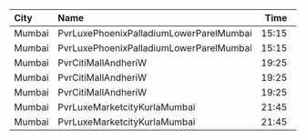 | City   | Name                                    |  Time | Type          |  Price | Capacity | Booked |
| :----- | :-------------------------------------- | ----: | :------------ | -----: | -------: | -----: |
| Mumbai | PvrLuxePhoenixPalladiumLowerParelMumbai | 15:15 | 3DPrimePlus   | 1,000₹ |       15 |      3 |
| Mumbai | PvrLuxePhoenixPalladiumLowerParelMumbai | 15:15 | 3DPrime       | 1,000₹ |        6 |      0 |
| Mumbai | PvrCitiMallAndheriW                     | 19:25 | 3DClassic     |   260₹ |       23 |      1 |
| Mumbai | PvrCitiMallAndheriW                     | 19:25 | 3DRecliner    |   475₹ |       12 |      0 |
| Mumbai | PvrCitiMallAndheriW                     | 19:25 | 3DPrime       |   300₹ |       73 |     11 |
| Mumbai | PvrLuxeMarketcityKurlaMumbai            | 21:45 | 3DGoldPremium |   700₹ |       12 |      8 |
| Mumbai | PvrLuxeMarketcityKurlaMumbai            | 21:45 | 3DGoldStar    |   700₹ |       18 |      2 |